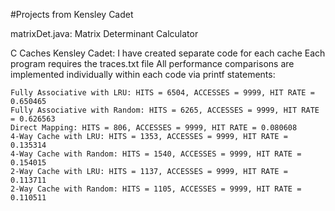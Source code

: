 #Projects from Kensley Cadet

matrixDet.java: Matrix Determinant Calculator 

C Caches Kensley Cadet: 
I have created separate code for each cache Each program requires the traces.txt file
All performance comparisons are implemented individually within each code via printf statements:

    Fully Associative with LRU: HITS = 6504, ACCESSES = 9999, HIT RATE = 0.650465
    Fully Associative with Random: HITS = 6265, ACCESSES = 9999, HIT RATE = 0.626563
    Direct Mapping: HITS = 806, ACCESSES = 9999, HIT RATE = 0.080608
    4-Way Cache with LRU: HITS = 1353, ACCESSES = 9999, HIT RATE = 0.135314
    4-Way Cache with Random: HITS = 1540, ACCESSES = 9999, HIT RATE = 0.154015
    2-Way Cache with LRU: HITS = 1137, ACCESSES = 9999, HIT RATE = 0.113711
    2-Way Cache with Random: HITS = 1105, ACCESSES = 9999, HIT RATE = 0.110511

